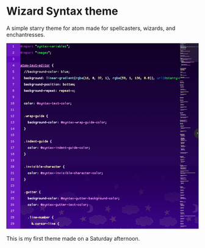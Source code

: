 # Wizard Syntax theme

A simple starry theme for atom made for spellcasters, wizards, and enchantresses.

![Screenshot_Of_Wizard_Syntax](https://raw.githubusercontent.com/candy5hark/wizard-syntax/master/screenshot.png)

This is my first theme made on a Saturday afternoon.
